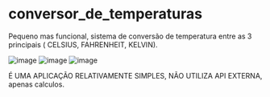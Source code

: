 # conversor_de_temperaturas
Pequeno mas funcional, sistema de conversão de temperatura entre as 3 principais ( CELSIUS, FAHRENHEIT, KELVIN).

![image](https://github.com/DavidBrito32/conversor_de_temperaturas/assets/125412383/d7583d64-c79e-4e35-bf56-5a2ce6c98dd6)
![image](https://github.com/DavidBrito32/conversor_de_temperaturas/assets/125412383/4f20d316-eb28-4fe7-87bb-6f3a00e4ce42)
![image](https://github.com/DavidBrito32/conversor_de_temperaturas/assets/125412383/373e1b32-c729-4255-95e1-6c02347d8b3f)


É UMA APLICAÇÃO RELATIVAMENTE SIMPLES, NÃO UTILIZA API EXTERNA, apenas calculos.
